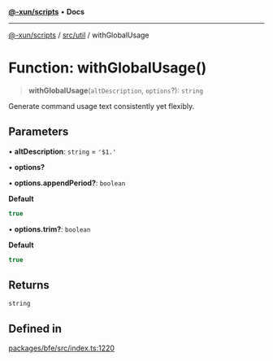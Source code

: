 [**@-xun/scripts**](../../../README.md) • **Docs**

***

[@-xun/scripts](../../../README.md) / [src/util](../README.md) / withGlobalUsage

# Function: withGlobalUsage()

> **withGlobalUsage**(`altDescription`, `options`?): `string`

Generate command usage text consistently yet flexibly.

## Parameters

• **altDescription**: `string` = `'$1.'`

• **options?**

• **options.appendPeriod?**: `boolean`

**Default**

```ts
true
```

• **options.trim?**: `boolean`

**Default**

```ts
true
```

## Returns

`string`

## Defined in

[packages/bfe/src/index.ts:1220](https://github.com/Xunnamius/xscripts/blob/8feaaa78a9f524f02e4cc9204ef84f329d31ab94/packages/bfe/src/index.ts#L1220)
